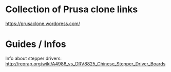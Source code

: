 Collection of Prusa clone links
===============================
https://prusaclone.wordpress.com/



Guides / Infos
===
Info about stepper drivers: http://reprap.org/wiki/A4988_vs_DRV8825_Chinese_Stepper_Driver_Boards
